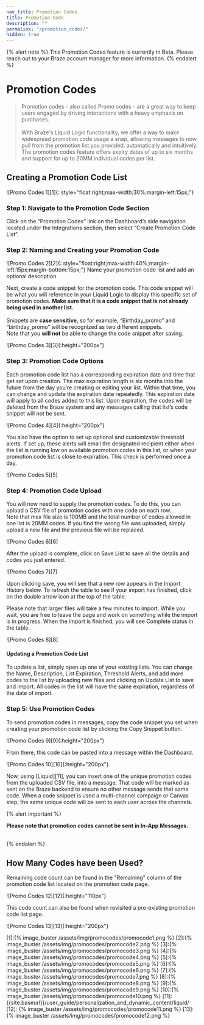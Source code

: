 ```yaml
---
nav_title: Promotion Codes
title: Promotion Code
description: ""
permalink: "/promotion_codes/"
hidden: true
---
```

{% alert note %}
This Promotion Codes feature is currently in Beta. Please reach out to your Braze account manager for more information.
{% endalert %}

# Promotion Codes

> Promotion codes - also called Promo codes -  are a great way to keep users engaged by driving interactions with a heavy emphasis on purchases. <br><br>With Braze's Liquid Logic functionality, we offer a way to make widespread promotion code usage a snap, allowing messages to now pull from the promotion list you provided, automatically and intuitively. The promotion codes feature offers expiry dates of up to six months and support for up to 20MM individual codes per list.

## Creating a Promotion Code List

![Promo Codes 1][1]{: style="float:right;max-width:30%;margin-left:15px;"}
### Step 1: Navigate to the Promotion Code Section

Click on the “Promotion Codes” link on the Dashboard’s side navigation located under the Integrations section, then select “Create Promotion Code List”.

### Step 2: Naming and Creating your Promotion Code
![Promo Codes 2][2]{: style="float:right;max-width:40%;margin-left:15px;margin-bottom:15px;"}
Name your promotion code list and add an optional description.

Next, create a code snippet for the promotion code. This code snippet will be what you will reference in your Liquid Logic to display this specific set of promotion codes. __Make sure that it is a code snippet that is not already being used in another list.__<br><br> Snippets are __case sensitive__, so for example, “Birthday_promo” and “birthday_promo” will be recognized as two different snippets. <br>Note that you __will not__ be able to change the code snippet after saving.

![Promo Codes 3][3]{:height="200px"}

### Step 3: Promotion Code Options

Each promotion code list has a corresponding expiration date and time that get set upon creation. The max expiration length is six months into the future from the day you’re creating or editing your list. Within that time, you can change and update the expiration date repeatedly. This expiration date will apply to all codes added to this list. Upon expiration, the codes will be deleted from the Braze system and any messages calling that list’s code snippet will not be sent.

![Promo Codes 4][4]{:height="200px"}

You also have the option to set up optional and customizable threshold alerts. If set up, these alerts will email the designated recipient either when the list is running low on available promotion codes in this list, or when your promotion code list is close to expiration. This check is performed once a day.

![Promo Codes 5][5]

### Step 4: Promotion Code Upload

You will now need to supply the promotion codes. To do this, you can upload a CSV file of promotion codes with one code on each row. <br>Note that max file size is 100MB and the total number of codes allowed in one list is 20MM codes. 
If you find the wrong file was uploaded, simply upload a new file and the previous file will be replaced.

![Promo Codes 6][6]

After the upload is complete, click on Save List to save all the details and codes you just entered.

![Promo Codes 7][7]

Upon clicking save, you will see that a new row appears in the Import History below. To refresh the table to see if your import has finished, click on the double arrow icon at the top of the table. 

Please note that larger files will take a few minutes to import. While you wait, you are free to leave the page and work on something while the import is in progress. When the import is finished, you will see Complete status in the table.

![Promo Codes 8][8]

#### Updating a Promotion Code List

To update a list, simply open up one of your existing lists. You can change the Name, Description, List Expiration, Threshold Alerts, and add more codes to the list by uploading new files and clicking on Update List to save and import.
All codes in the list will have the same expiration, regardless of the date of import.

### Step 5: Use Promotion Codes

To send promotion codes in messages, copy the code snippet you set when creating your promotion code list by clicking the Copy Snippet button.

![Promo Codes 9][9]{:height="200px"}

From there, this code can be pasted into a message within the Dashboard.

![Promo Codes 10][10]{:height="200px"}

Now, using [Liquid][11], you can insert one of the unique promotion codes from the uploaded CSV file, into a message. That code will be marked as sent on the Braze backend to ensure no other message sends that same code. When a code snippet is used a multi-channel campaign or Canvas step, the same unique code will be sent to each user across the channels.

{% alert important %}

__Please note that promotion codes cannot be sent in In-App Messages.__
<br><br>

{% endalert %}

## How Many Codes have been Used?

Remaining code count can be found in the "Remaining" column of the promotion code list located on the promotion code page.

![Promo Codes 12][12]{:height="110px"}

This code count can also be found when revisited a pre-existing promotion code list page. 

![Promo Codes 13][13]{:height="200px"}

[1]:{% image_buster /assets/img/promocodes/promocode1.png %}
[2]:{% image_buster /assets/img/promocodes/promocode2.png %}
[3]:{% image_buster /assets/img/promocodes/promocode3.png %}
[4]:{% image_buster /assets/img/promocodes/promocode4.png %}
[5]:{% image_buster /assets/img/promocodes/promocode5.png %}
[6]:{% image_buster /assets/img/promocodes/promocode6.png %}
[7]:{% image_buster /assets/img/promocodes/promocode7.png %}
[8]:{% image_buster /assets/img/promocodes/promocode8.png %}
[9]:{% image_buster /assets/img/promocodes/promocode9.png %}
[10]:{% image_buster /assets/img/promocodes/promocode10.png %}
[11]: {{site.baseurl}}/user_guide/personalization_and_dynamic_content/liquid/
[12]: {% image_buster /assets/img/promocodes/promocode11.png %}
[13]: {% image_buster /assets/img/promocodes/promocode12.png %}






